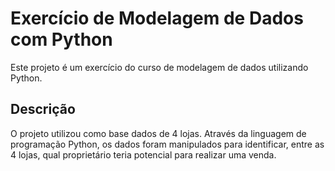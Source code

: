 # Exercício de Modelagem de Dados com Python

Este projeto é um exercício do curso de modelagem de dados utilizando Python.

## Descrição

O projeto utilizou como base dados de 4 lojas. Através da linguagem de programação Python, os dados foram manipulados para identificar, 
entre as 4 lojas, qual proprietário teria potencial para realizar uma venda.
